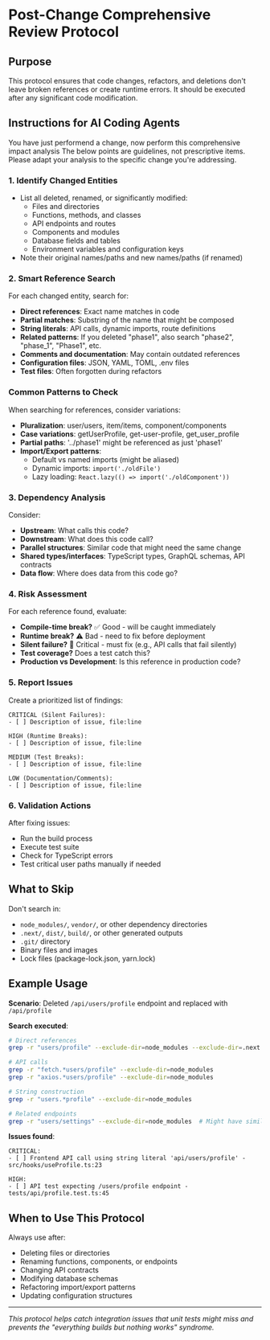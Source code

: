 # Post-Change Comprehensive Review Protocol

## Purpose
This protocol ensures that code changes, refactors, and deletions don't leave broken references or create runtime errors. It should be executed after any significant code modification.

## Instructions for AI Coding Agents

You have just performend a change, now perform this comprehensive impact analysis
The below points are guidelines, not prescriptive items. Please adapt your analysis to the specific change you're addressing.

### 1. Identify Changed Entities
- List all deleted, renamed, or significantly modified:
  - Files and directories
  - Functions, methods, and classes
  - API endpoints and routes
  - Components and modules
  - Database fields and tables
  - Environment variables and configuration keys
- Note their original names/paths and new names/paths (if renamed)

### 2. Smart Reference Search
For each changed entity, search for:
- **Direct references**: Exact name matches in code
- **Partial matches**: Substring of the name that might be composed
- **String literals**: API calls, dynamic imports, route definitions
- **Related patterns**: If you deleted "phase1", also search "phase2", "phase_1", "Phase1", etc.
- **Comments and documentation**: May contain outdated references
- **Configuration files**: JSON, YAML, TOML, .env files
- **Test files**: Often forgotten during refactors

### Common Patterns to Check
When searching for references, consider variations:
- **Pluralization**: user/users, item/items, component/components
- **Case variations**: getUserProfile, get-user-profile, get_user_profile
- **Partial paths**: '../phase1' might be referenced as just 'phase1'
- **Import/Export patterns**:
  - Default vs named imports (might be aliased)
  - Dynamic imports: `import('./oldFile')`
  - Lazy loading: `React.lazy(() => import('./oldComponent'))`

### 3. Dependency Analysis
Consider:
- **Upstream**: What calls this code?
- **Downstream**: What does this code call?
- **Parallel structures**: Similar code that might need the same change
- **Shared types/interfaces**: TypeScript types, GraphQL schemas, API contracts
- **Data flow**: Where does data from this code go?

### 4. Risk Assessment
For each reference found, evaluate:
- **Compile-time break?** ✅ Good - will be caught immediately
- **Runtime break?** ⚠️ Bad - need to fix before deployment
- **Silent failure?** 🚨 Critical - must fix (e.g., API calls that fail silently)
- **Test coverage?** Does a test catch this?
- **Production vs Development**: Is this reference in production code?

### 5. Report Issues
Create a prioritized list of findings:

```
CRITICAL (Silent Failures):
- [ ] Description of issue, file:line

HIGH (Runtime Breaks):
- [ ] Description of issue, file:line

MEDIUM (Test Breaks):
- [ ] Description of issue, file:line

LOW (Documentation/Comments):
- [ ] Description of issue, file:line
```

### 6. Validation Actions
After fixing issues:
- Run the build process
- Execute test suite
- Check for TypeScript errors
- Test critical user paths manually if needed

## What to Skip
Don't search in:
- `node_modules/`, `vendor/`, or other dependency directories
- `.next/`, `dist/`, `build/`, or other generated outputs
- `.git/` directory
- Binary files and images
- Lock files (package-lock.json, yarn.lock)

## Example Usage

**Scenario**: Deleted `/api/users/profile` endpoint and replaced with `/api/profile`

**Search executed**:
```bash
# Direct references
grep -r "users/profile" --exclude-dir=node_modules --exclude-dir=.next

# API calls
grep -r "fetch.*users/profile" --exclude-dir=node_modules
grep -r "axios.*users/profile" --exclude-dir=node_modules

# String construction
grep -r "users.*profile" --exclude-dir=node_modules

# Related endpoints
grep -r "users/settings" --exclude-dir=node_modules  # Might have similar pattern
```

**Issues found**:
```
CRITICAL:
- [ ] Frontend API call using string literal 'api/users/profile' - src/hooks/useProfile.ts:23

HIGH:
- [ ] API test expecting /users/profile endpoint - tests/api/profile.test.ts:45
```

## When to Use This Protocol

Always use after:
- Deleting files or directories
- Renaming functions, components, or endpoints
- Changing API contracts
- Modifying database schemas
- Refactoring import/export patterns
- Updating configuration structures


---

*This protocol helps catch integration issues that unit tests might miss and prevents the "everything builds but nothing works" syndrome.*